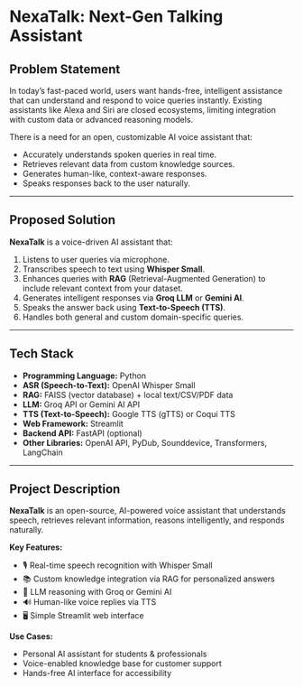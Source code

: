 # NexaTalk: Next-Gen Talking Assistant

## Problem Statement
In today’s fast-paced world, users want hands-free, intelligent assistance that can understand and respond to voice queries instantly. Existing assistants like Alexa and Siri are closed ecosystems, limiting integration with custom data or advanced reasoning models.  

There is a need for an open, customizable AI voice assistant that:

- Accurately understands spoken queries in real time.
- Retrieves relevant data from custom knowledge sources.
- Generates human-like, context-aware responses.
- Speaks responses back to the user naturally.

---

## Proposed Solution
**NexaTalk** is a voice-driven AI assistant that:

1. Listens to user queries via microphone.
2. Transcribes speech to text using **Whisper Small**.
3. Enhances queries with **RAG** (Retrieval-Augmented Generation) to include relevant context from your dataset.
4. Generates intelligent responses via **Groq LLM** or **Gemini AI**.
5. Speaks the answer back using **Text-to-Speech (TTS)**.
6. Handles both general and custom domain-specific queries.

---

## Tech Stack
- **Programming Language:** Python  
- **ASR (Speech-to-Text):** OpenAI Whisper Small  
- **RAG:** FAISS (vector database) + local text/CSV/PDF data  
- **LLM:** Groq API or Gemini AI API  
- **TTS (Text-to-Speech):** Google TTS (gTTS) or Coqui TTS  
- **Web Framework:** Streamlit  
- **Backend API:** FastAPI (optional)  
- **Other Libraries:** OpenAI API, PyDub, Sounddevice, Transformers, LangChain  

---

## Project Description
**NexaTalk** is an open-source, AI-powered voice assistant that understands speech, retrieves relevant information, reasons intelligently, and responds naturally.  

**Key Features:**
- 🎙 Real-time speech recognition with Whisper Small
- 📚 Custom knowledge integration via RAG for personalized answers
- 🤖 LLM reasoning with Groq or Gemini AI
- 🔊 Human-like voice replies via TTS
- 🖥 Simple Streamlit web interface

**Use Cases:**
- Personal AI assistant for students & professionals
- Voice-enabled knowledge base for customer support
- Hands-free AI interface for accessibility

